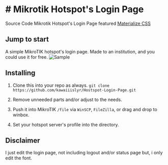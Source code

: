 # # Mikrotik Hotspot's Login Page
Source Code
Mikrotik Hotspot's Login Page featured [Materialize CSS](http://http://materializecss.com/)

## Jump to start
A simple MikroTIK hotspot's login page. Made to an institution, and you could use it for free.
![Sample](https://github.com/kawaiiislyr/Hostspot-Login-Page/blob/main/hotspot/img/sample.png)

## Installing
1. Clone this into your repo as always.
`git clone https://github.com/kawaiiislyr/Hostspot-Login-Page.git`

1. Remove unneeded parts and/or adjust to the needs.

1. Push it into MikroTIK `/file` via `WinSCP`, `FileZilla`, or drag and drop to winbox.

1. Set your hotspot server's profile into the directory.

## Disclaimer
I just edit the login page, not including logout and/or status page but, i only edit the font.
